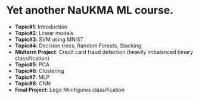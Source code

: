 Yet another NaUKMA ML course.
========
* **Topic#1**: Introduction
* **Topic#2**: Linear models 
* **Topic#3**: SVM using MNIST
* **Topic#4**: Decision trees, Random Forests, Stacking
* **Midterm Project**: Credit card fraud detection (heavily imbalanced binary classification)
* **Topic#5**: PCA
* **Topic#6**: Clustering
* **Topic#7**: MLP
* **Topic#8**: CNN
* **Final Project**: Lego Minifigures classification
